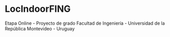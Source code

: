 # LocIndoorFING
Etapa Online - Proyecto de grado
Facultad de Ingeniería - Universidad de la República 
Montevideo - Uruguay
